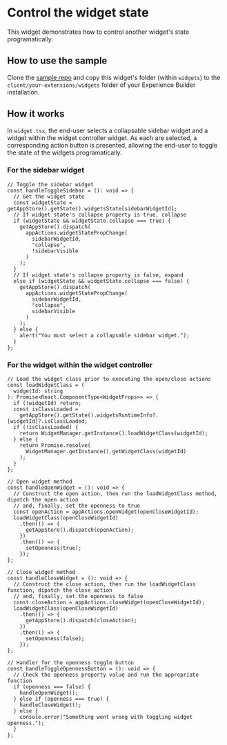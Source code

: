 # Control the widget state

This widget demonstrates how to control another widget's state programatically.

## How to use the sample

Clone the [sample repo](https://github.com/esri/arcgis-experience-builder-sdk-resources) and copy this widget's folder (within `widgets`) to the `client/your-extensions/widgets` folder of your Experience Builder installation.

## How it works

In `widget.tsx`, the end-user selects a collapsable sidebar widget and a widget within the widget controller widget. As each are selected, a corresponding action button is presented, allowing the end-user to toggle the state of the widgets programatically.

### For the sidebar widget

```tsx
// Toggle the sidebar widget
const handleToggleSidebar = (): void => {
  // Get the widget state
  const widgetState = getAppStore().getState().widgetsState[sidebarWidgetId];
  // If widget state's collapse property is true, collapse
  if (widgetState && widgetState.collapse === true) {
    getAppStore().dispatch(
      appActions.widgetStatePropChange(
        sidebarWidgetId,
        "collapse",
        !sidebarVisible
      )
    );
  }
  // If widget state's collapse property is false, expand
  else if (widgetState && widgetState.collapse === false) {
    getAppStore().dispatch(
      appActions.widgetStatePropChange(
        sidebarWidgetId,
        "collapse",
        sidebarVisible
      )
    );
  } else {
    alert("You must select a collapsable sidebar widget.");
  }
};
```

### For the widget within the widget controller

```tsx
// Load the widget class prior to executing the open/close actions
const loadWidgetClass = (
  widgetId: string
): Promise<React.ComponentType<WidgetProps>> => {
  if (!widgetId) return;
  const isClassLoaded =
    getAppStore().getState().widgetsRuntimeInfo?.[widgetId]?.isClassLoaded;
  if (!isClassLoaded) {
    return WidgetManager.getInstance().loadWidgetClass(widgetId);
  } else {
    return Promise.resolve(
      WidgetManager.getInstance().getWidgetClass(widgetId)
    );
  }
};

// Open widget method
const handleOpenWidget = (): void => {
  // Construct the open action, then run the loadWidgetClass method, dipatch the open action
  // and, finally, set the openness to true
  const openAction = appActions.openWidget(openCloseWidgetId);
  loadWidgetClass(openCloseWidgetId)
    .then(() => {
      getAppStore().dispatch(openAction);
    })
    .then(() => {
      setOpenness(true);
    });
};

// Close widget method
const handleCloseWidget = (): void => {
  // Construct the close action, then run the loadWidgetClass function, dipatch the close action
  // and, finally, set the openness to false
  const closeAction = appActions.closeWidget(openCloseWidgetId);
  loadWidgetClass(openCloseWidgetId)
    .then(() => {
      getAppStore().dispatch(closeAction);
    })
    .then(() => {
      setOpenness(false);
    });
};

// Handler for the openness toggle button
const handleToggleOpennessButton = (): void => {
  // Check the openness property value and run the appropriate function
  if (openness === false) {
    handleOpenWidget();
  } else if (openness === true) {
    handleCloseWidget();
  } else {
    console.error("Something went wrong with toggling widget openness.");
  }
};
```
